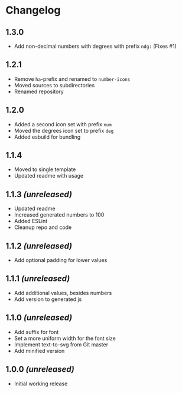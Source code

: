 # Changelog

## 1.3.0
- Add non-decimal numbers with degrees with prefix `ndg:` (Fixes #1)

## 1.2.1
- Remove `ha`-prefix and renamed to `number-icons`
- Moved sources to subdirectories
- Renamed repository

## 1.2.0
- Added a second icon set with prefix `num`
- Moved the degrees icon set to prefix `deg`
- Added esbuild for bundling

## 1.1.4
- Moved to single template
- Updated readme with usage

## 1.1.3 _(unreleased)_
- Updated readme
- Increased generated numbers to 100
- Added ESLint
- Cleanup repo and code

## 1.1.2 _(unreleased)_
- Add optional padding for lower values

## 1.1.1 _(unreleased)_
- Add additional values, besides numbers
- Add version to generated js

## 1.1.0 _(unreleased)_
- Add suffix for font
- Set a more uniform width for the font size
- Implement text-to-svg from Git master
- Add minified version

## 1.0.0 _(unreleased)_
- Initial working release

